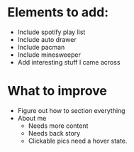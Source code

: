 # Elements to add:

  * Include spotify play list
  * Include auto drawer
  * Include pacman
  * Include minesweeper
  * Add interesting stuff I came across

# What to improve
  * Figure out how to section everything
  * About me
    - Needs more content
    - Needs back story
    - Clickable pics need a hover state.
